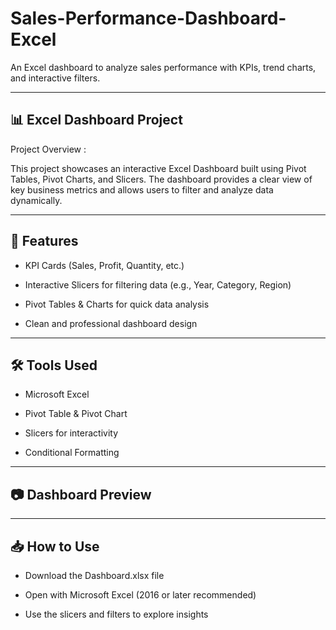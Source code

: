 # Sales-Performance-Dashboard-Excel
An Excel dashboard to analyze sales performance with KPIs, trend charts, and interactive filters.

---
## 📊 Excel Dashboard Project

Project Overview :

This project showcases an interactive Excel Dashboard built using Pivot Tables, Pivot Charts, and Slicers.
The dashboard provides a clear view of key business metrics and allows users to filter and analyze data dynamically.

---
## 🚀 Features

- KPI Cards (Sales, Profit, Quantity, etc.)

- Interactive Slicers for filtering data (e.g., Year, Category, Region)

- Pivot Tables & Charts for quick data analysis

- Clean and professional dashboard design

---
## 🛠 Tools Used

- Microsoft Excel

- Pivot Table & Pivot Chart

- Slicers for interactivity

- Conditional Formatting

---
## 📷 Dashboard Preview

---
## 📥 How to Use

- Download the Dashboard.xlsx file

- Open with Microsoft Excel (2016 or later recommended)

- Use the slicers and filters to explore insights
